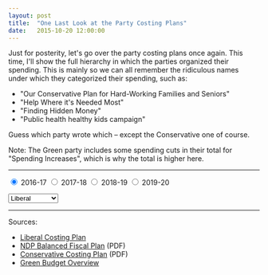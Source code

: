 ```yaml
---
layout: post
title:  "One Last Look at the Party Costing Plans"
date:   2015-10-20 12:00:00
---
```


Just for posterity, let's go over the party costing plans once again. This time, I'll show the full hierarchy in which the parties organized their spending. This is mainly so we can all remember the ridiculous names under which they categorized their spending, such as:

- "Our Conservative Plan for Hard-Working Families and Seniors"
- "Help Where it's Needed Most"
- "Finding Hidden Money"
- "Public health healthy kids campaign"

Guess which party wrote which – except the Conservative one of course.

Note: The Green party includes some spending cuts in their total for "Spending Increases", which is why the total is higher here.

* * *

<div id="costingChart"></div>
<form>
  <label><input type="radio" name="mode" value="2016-17" checked> 2016-17</label>
  <label><input type="radio" name="mode" value="2017-18"> 2017-18</label>
	<label><input type="radio" name="mode" value="2018-19"> 2018-19</label>
	<label><input type="radio" name="mode" value="2019-20"> 2019-20</label>
</form>
<div>
  <select id="selectCosting">
		<option value="Liberal" selected="selected">Liberal</option>
		<option value="Conservative">Conservative</option>
    <option value="NDP">NDP</option>
    <option value="Green">Green</option>
  </select>
</div>
<div id="costingTip">
  <p id="tipTop"><span id="tipBudget"></span></p>
	<p id="tipInfo"><span id="tipVal"></span></p>
</div>

* * *

Sources:

- [Liberal Costing Plan](http://www.liberal.ca/costing-plan/)
- [NDP Balanced Fiscal Plan](http://xfer.ndp.ca/2015/2015-Full-Platform-EN.pdf) (PDF)
- [Conservative Costing Plan](http://www.conservative.ca/media/plan/costing-plan.pdf) (PDF)
- [Green Budget Overview](http://www.greenparty.ca/en/budget)


<style>{% include 2015/10/costing.css %}</style>
<script src="http://d3js.org/d3.v3.min.js"></script>
<script>{% include 2015/10/costing.js %}</script>
